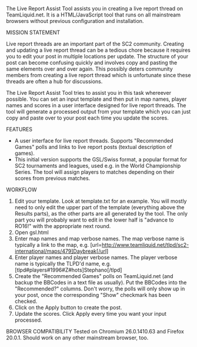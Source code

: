 The Live Report Assist Tool assists you in creating a live report thread on TeamLiquid.net. It is a HTML/JavaScript tool that runs on all mainstream browsers without previous configuration and installation.

MISSION STATEMENT

Live report threads are an important part of the SC2 community. Creating and updating a live report thread can be a tedious chore because it requires you to edit your post in multiple locations per update. The structure of your post can become confusing quickly and involves copy and pasting the same elements over and over again. This possibly deters community members from creating a live report thread which is unfortunate since these threads are often a hub for discussions.

The Live Report Assist Tool tries to assist you in this task whereever possible. You can set an input template and then put in map names, player names and scores in a user interface designed for live report threads. The tool will generate a processed output from your template which you can just copy and paste over to your post each time you update the scores.

FEATURES
- A user interface for live report threads. Supports "Recommended Games" polls and links to live report posts (textual description of games).
- This initial version supports the GSL/Swiss format, a popular format for SC2 tournaments and leagues, used e.g. in the World Championship Series. The tool will assign players to matches depending on their scores from previous matches.

WORKFLOW
1. Edit your template. Look at template.txt for an example. You will mostly need to only edit the upper part of the template (everything above the Results parts), as the other parts are all generated by the tool. The only part you will probably want to edit in the lower half is "advance to RO16!" with the appropriate next round.
2. Open gsl.html
3. Enter map names and map verbose names. The map verbose name is typically a link to the map, e.g. [url=http://www.teamliquid.net/tlpd/sc2-international/maps/479]Daybreak[/url]
4. Enter player names and player verbose names. The player verbose name is typically the TLPD'd name, e.g. [tlpd#players#1996#Z#hots]Stephano[/tlpd]
5. Create the "Recommended Games" polls on TeamLiquid.net (and backup the BBCodes in a text file as usually). Put the BBCodes into the "Recommended?" columns. Don't worry, the polls will only show up in your post, once the corresponding "Show" checkmark has been checked.
6. Click on the Apply button to create the post.
7. Update the scores. Click Apply every time you want your input processed.

BROWSER COMPATIBILITY
Tested on Chromium 26.0.1410.63 and Firefox 20.0.1. Should work on any other mainstream browser, too.
